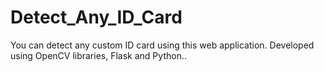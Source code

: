 # Detect_Any_ID_Card
You can detect any custom ID card using this web application. Developed using OpenCV libraries, Flask and Python..
